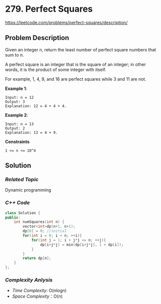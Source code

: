# 279. Perfect Squares
https://leetcode.com/problems/perfect-squares/description/

## Problem Description

Given an integer n, return the least number of perfect square numbers that sum to n.

A perfect square is an integer that is the square of an integer; in other words, it is the product of some integer with itself.

For example, 1, 4, 9, and 16 are perfect squares while 3 and 11 are not.


**Example 1**:
```
Input: n = 12
Output: 3
Explanation: 12 = 4 + 4 + 4.
```
**Example 2**:
```
Input: n = 13
Output: 2
Explanation: 13 = 4 + 9.
```

**Constraints**
```
1 <= n <= 10^4
```

## Solution

### _Related Topic_
   Dynamic programming

### _C++ Code_
```cpp
class Solution {
public:
    int numSquares(int n) {
        vector<int>dp(n+1, n+1);
        dp[0] = 0; //initial
        for(int i = 0; i < n; ++i){
            for(int j = 1; i + j*j <= n; ++j){
                dp[i+j*j] = min(dp[i+j*j], 1 + dp[i]);
            }
        }
        return dp[n];
    }
};
```

### _Complexity Anlysis_
- _Time Complexity_: O(nlogn)
- _Space Complexity_：O(n)

